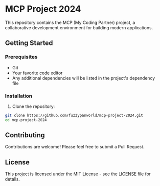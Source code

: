 # MCP Project 2024

This repository contains the MCP (My Coding Partner) project, a collaborative development environment for building modern applications.

## Getting Started

### Prerequisites
- Git
- Your favorite code editor
- Any additional dependencies will be listed in the project's dependency file

### Installation
1. Clone the repository:
```bash
git clone https://github.com/fuzzypanworld/mcp-project-2024.git
cd mcp-project-2024
```

## Contributing
Contributions are welcome! Please feel free to submit a Pull Request.

## License
This project is licensed under the MIT License - see the [LICENSE](LICENSE) file for details.